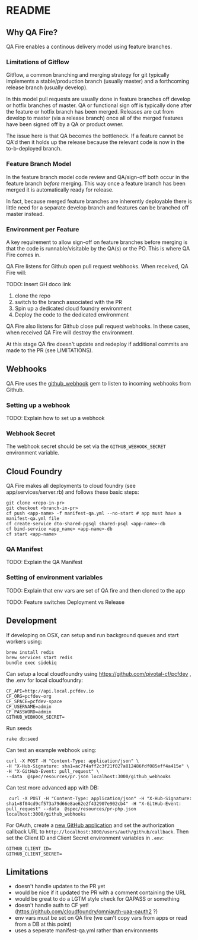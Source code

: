# README

## Why QA Fire?

QA Fire enables a continous delivery model using feature branches.

### Limitations of Gitflow

Gitflow, a common branching and merging strategy for git typically implements a stable/production branch (usually master)
and a forthcoming release branch (usually develop).

In this model pull requests are usually done in feature branches off develop or hotfix branches of master.
QA or functional sign off is typically done after the feature or hotfix branch has been merged.
Releases are cut from develop to master (via a release branch) once all of the merged features have been signed off by a QA or product owner.

The issue here is that QA becomes the bottleneck. If a feature cannot be QA'd then it holds up the release because the relevant code
is now in the to-b-deployed branch.

### Feature Branch Model

In the feature branch model code review and QA/sign-off both occur in the feature branch _before_ merging.
This way once a feature branch has been merged it is automatically ready for release.

In fact, because merged feature branches are inherently deployable there is little need for a separate develop branch and features
can be branched off master instead.

### Environment per Feature

A key requirement to allow sign-off on feature branches before merging is that the code is runnable/visitable by the QA(s) or the PO.
This is where QA Fire comes in.

QA Fire listens for Github open pull request webhooks. When received, QA Fire will:

TODO: Insert GH doco link

  1. clone the repo
  1. switch to the branch associated with the PR
  1. Spin up a dedicated cloud foundry environment
  1. Deploy the code to the dedicated environment

QA Fire also listens for Github close pull request webhooks. In these cases, when received QA Fire will destroy the environment.

At this stage QA fire doesn't update and redeploy if additional commits are made to the PR (see LIMITATIONS).

## Webhooks

QA Fire uses the [github_webhook](https://github.com/ssaunier/github_webhook) gem to listen to incoming webhooks from Github.

### Setting up a webhook

TODO: Explain how to set up a webhook

### Webhook Secret

The webhook secret should be set via the `GITHUB_WEBHOOK_SECRET` environment variable.

## Cloud Foundry

QA Fire makes all deployments to cloud foundry (see app/services/server.rb) and follows these basic steps:

    git clone <repo-in-pr>
    git checkout <branch-in-pr>
    cf push <app-name> -f manifest-qa.yml --no-start # app must have a manifest-qa.yml file
    cf create-service dto-shared-pgsql shared-psql <app-name>-db
    cf bind-service <app_name> <app-name>-db
    cf start <app-name>

### QA Manifest

TODO: Explain the QA Manifest

### Setting of environment variables

TODO: Explain that env vars are set of QA fire and then cloned to the app

TODO:
Feature switches
Deployment vs Release

## Development
If developing on OSX, can setup and run background queues and start workers using:
```
brew install redis
brew services start redis
bundle exec sidekiq
```

Can setup a local cloudfoundry using https://github.com/pivotal-cf/pcfdev , the .env for local cloudfoundry:
```
CF_API=http://api.local.pcfdev.io
CF_ORG=pcfdev-org
CF_SPACE=pcfdev-space
CF_USERNAME=admin
CF_PASSWORD=admin
GITHUB_WEBHOOK_SECRET=
```

Run seeds
```
rake db:seed
```

Can test an example webhook using:
```
curl -X POST -H "Content-Type: application/json" \
-H "X-Hub-Signature: sha1=ac7f4aff2c3f21f027a812486fdf085eff4a415e" \
-H "X-GitHub-Event: pull_request" \
--data  @spec/resources/pr.json localhost:3000/github_webhooks
```

Can test more advanced app with DB:
```
 curl -X POST -H "Content-Type: application/json" -H "X-Hub-Signature: sha1=8f04cd9cf573a79d66e8ae62e2f432907e902cb4" -H "X-GitHub-Event: pull_request" --data  @spec/resources/pr-php.json localhost:3000/github_webhooks
```

For OAuth, create a [new GitHub application](https://github.com/settings/developers) and
set the authorization callback URL to `http://localhost:3000/users/auth/github/callback`.
Then set the Client ID and Client Secret environment variables in `.env`:
```
GITHUB_CLIENT_ID=
GITHUB_CLIENT_SECRET=
```

## Limitations

* doesn't handle updates to the PR yet
* would be nice if it updated the PR with a comment containing the URL
* would be great to do a LGTM style check for QAPASS or something
* doesn't handle auth to CF yet! (https://github.com/cloudfoundry/omniauth-uaa-oauth2 ?)
* env vars must be set on QA fire (we can't copy vars from apps or read from a DB at this point)
* uses a seperate manifest-qa.yml rather than environments 
